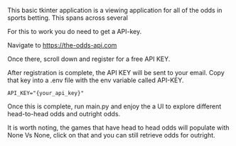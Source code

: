 This basic tkinter application is a viewing application for all of the odds in sports betting. 
This spans across several 


For this to work you do need to get a API-key.

Navigate to https://the-odds-api.com

Once there, scroll down and register for a free API KEY.

After registration is complete, the API KEY will be sent to your email. Copy that key into a .env file with the env variable called API-KEY.

```{python}
API_KEY="{your_api_key}"
```
Once this is complete, run main.py and enjoy the a UI to explore different head-to-head odds and outright odds.


It is worth noting, the games that have head to head odds will populate with None Vs None, click on that and you can still retrieve odds for outright.
